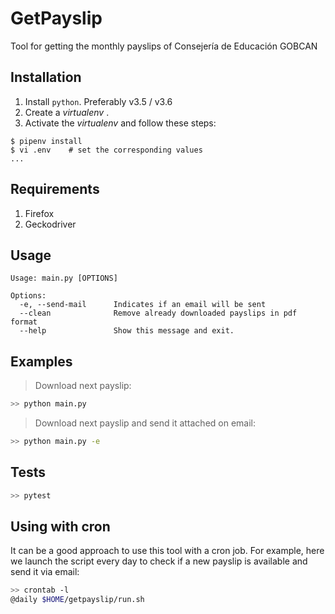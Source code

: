 # GetPayslip

Tool for getting the monthly payslips of Consejería de Educación GOBCAN

## Installation

1. Install `python`. Preferably v3.5 / v3.6
2. Create a *virtualenv* .
3. Activate the *virtualenv* and follow these steps:

~~~console
$ pipenv install
$ vi .env    # set the corresponding values
...
~~~

## Requirements

1. Firefox
2. Geckodriver

## Usage

~~~console
Usage: main.py [OPTIONS]

Options:
  -e, --send-mail      Indicates if an email will be sent
  --clean              Remove already downloaded payslips in pdf format
  --help               Show this message and exit.
~~~

## Examples

> Download next payslip:

~~~bash
>> python main.py
~~~

> Download next payslip and send it attached on email:

~~~bash
>> python main.py -e
~~~

## Tests

~~~bash
>> pytest
~~~

## Using with cron

It can be a good approach to use this tool with a cron job.
For example, here we launch the script every day to check if a new payslip is available and send it via email:

~~~bash
>> crontab -l
@daily $HOME/getpayslip/run.sh
~~~
